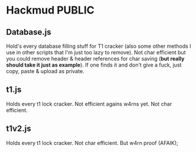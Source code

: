 # Hackmud PUBLIC

## Database.js

Hold's every database filling stuff for T1 cracker (also some other methods I use in other scripts that I'm just too lazy to remove). Not char efficient but you could remove header & header references for char saving (**but really should take it just as example**).  If one finds it and don't give a fuck, just copy, paste & upload as private.

## t1.js

Holds every t1 lock cracker. Not efficient agains w4rns yet. Not char efficient.

## t1v2.js

Holds every t1 lock cracker. Not char efficient. But w4rn proof (AFAIK);
